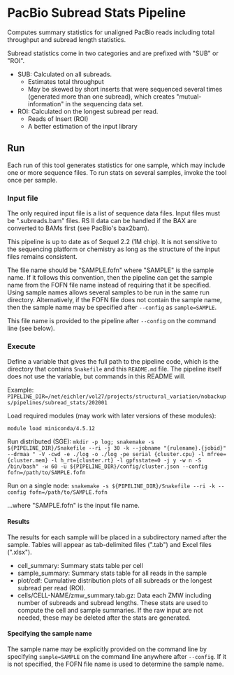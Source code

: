 # PacBio Subread Stats Pipeline #

Computes summary statistics for unaligned PacBio reads including total throughput and subread length statistics.

Subread statistics come in two categories and are prefixed with "SUB" or "ROI".

* SUB: Calculated on all subreads.
  * Estimates total throughput
  * May be skewed by short inserts that were sequenced several times (generated more than one subread), which creates
    "mutual-information" in the sequencing data set. 
* ROI: Calculated on the longest subread per read.
  * Reads of Insert (ROI)
  * A better estimation of the input library


## Run ##

Each run of this tool generates statistics for one sample, which may include one or more sequence files. To run stats
on several samples, invoke the tool once per sample.

### Input file ###

The only required input file is a list of sequence data files. Input files must be ".subreads.bam" files. RS II data
can be handled if the BAX are converted to BAMs first (see PacBio's bax2bam).

This pipeline is up to date as of Sequel 2.2 (1M chip). It is not sensitive to the sequencing platform or chemistry
as long as the structure of the input files remains consistent.

The file name should be "SAMPLE.fofn" where "SAMPLE" is the sample name. If it follows this convention, then the
pipeline can get the sample name from the FOFN file name instead of requiring that it be specified. Using sample names
allows several samples to be run in the same run directory. Alternatively, if the FOFN file does not contain the sample
name, then the sample name may be specified after `--config` as `sample=SAMPLE`.

This file name is provided to the pipeline after `--config` on the command line (see below).

### Execute ###

Define a variable that gives the full path to the pipeline code, which is the directory that contains `Snakefile`
and this `README.md` file. The pipeline itself does not use the variable, but commands in this README will.

Example:
`PIPELINE_DIR=/net/eichler/vol27/projects/structural_variation/nobackups/pipelines/subread_stats/202001`

Load required modules (may work with later versions of these modules):
```
module load miniconda/4.5.12
```

Run distributed (SGE):
`mkdir -p log; snakemake -s ${PIPELINE_DIR}/Snakefile --ri -j 30 -k --jobname "{rulename}.{jobid}" --drmaa " -V -cwd -e ./log -o ./log -pe serial {cluster.cpu} -l mfree={cluster.mem} -l h_rt={cluster.rt} -l gpfsstate=0 -j y -w n -S /bin/bash" -w 60 -u ${PIPELINE_DIR}/config/cluster.json --config fofn=/path/to/SAMPLE.fofn`

Run on a single node:
`snakemake -s ${PIPELINE_DIR}/Snakefile --ri -k --config fofn=/path/to/SAMPLE.fofn`

...where "SAMPLE.fofn" is the input file name.

#### Results ####

The results for each sample will be placed in a subdirectory named after the sample. Tables will appear as
tab-delimited files (".tab") and Excel files (".xlsx").

* cell_summary: Summary stats table per cell
* sample_summary: Summary stats table for all reads in the sample
* plot/cdf: Cumulative distribution plots of all subreads or the longest subread per read (ROI).
* cells/CELL-NAME/zmw_summary.tab.gz: Data each ZMW including number of subreads and subread lengths. These stats are
  used to compute the cell and sample summaries. If the raw input are not needed, these may be deleted after the stats
  are generated.


#### Specifying the sample name ####

The sample name may be explicitly provided on the command line by specifying `sample=SAMPLE` on the command line
anywhere after `--config`. If it is not specified, the FOFN file name is used to determine the sample name.

